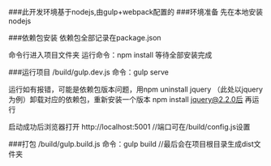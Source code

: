 ###此开发环境基于nodejs,由gulp+webpack配置的
###环境准备
先在本地安装nodejs

###依赖包安装
依赖包全部记录在package.json

命令行进入项目文件夹
运行命令：npm install
等待全部安装完成


###运行项目  /build/gulp.dev.js
命令：gulp serve

运行如有报错，可能是依赖包版本问题，用npm uninstall jquery （此处以jquery为例）卸载对应的依赖包，重新安装一个版本 npm install jquery@2.2.0后
再运行

启动成功后浏览器打开
 http://localhost:5001    //端口可在/build/config.js设置


###打包  /build/gulp.build.js
命令：gulp build       //最后会在项目根目录生成dist文件夹

